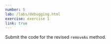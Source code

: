 ```yaml
---
number: 5
lab: /labs/debugging.html
exercise: exercise 1
link: true
---
```

Submit the code for the revised `removeAs` method.
